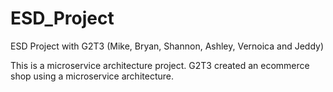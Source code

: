 # ESD_Project
 ESD Project with G2T3 (Mike, Bryan, Shannon, Ashley, Vernoica and Jeddy)
 
 This is a microservice architecture project. G2T3 created an ecommerce shop using a microservice architecture.
